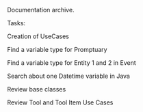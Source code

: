 Documentation archive.

Tasks:

Creation of UseCases

Find a variable type for Promptuary

Find a variable type for Entity 1 and 2 in Event

Search about one Datetime variable in Java

Review base classes

Review Tool and Tool Item Use Cases
